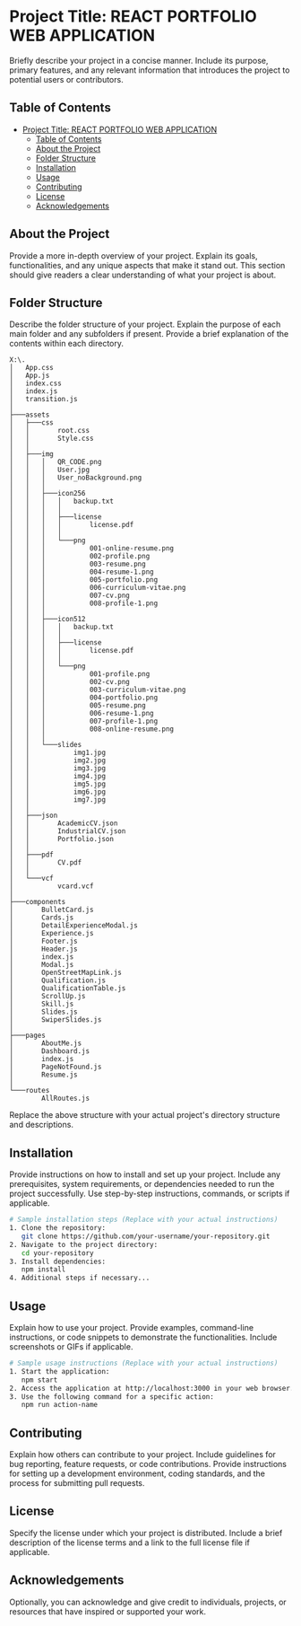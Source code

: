 # Project Title: REACT PORTFOLIO WEB APPLICATION 

Briefly describe your project in a concise manner. Include its purpose, primary features, and any relevant information that introduces the project to potential users or contributors.

## Table of Contents

- [Project Title: REACT PORTFOLIO WEB APPLICATION](#project-title-react-portfolio-web-application)
  - [Table of Contents](#table-of-contents)
  - [About the Project](#about-the-project)
  - [Folder Structure](#folder-structure)
  - [Installation](#installation)
  - [Usage](#usage)
  - [Contributing](#contributing)
  - [License](#license)
  - [Acknowledgements](#acknowledgements)

## About the Project

Provide a more in-depth overview of your project. Explain its goals, functionalities, and any unique aspects that make it stand out. This section should give readers a clear understanding of what your project is about.

## Folder Structure

Describe the folder structure of your project. Explain the purpose of each main folder and any subfolders if present. Provide a brief explanation of the contents within each directory.

```
X:\.
│   App.css
│   App.js
│   index.css
│   index.js
│   transition.js
│
├───assets
│   ├───css
│   │       root.css
│   │       Style.css
│   │
│   ├───img
│   │   │   QR_CODE.png
│   │   │   User.jpg
│   │   │   User_noBackground.png
│   │   │
│   │   ├───icon256
│   │   │   │   backup.txt
│   │   │   │
│   │   │   ├───license
│   │   │   │       license.pdf
│   │   │   │
│   │   │   └───png
│   │   │           001-online-resume.png
│   │   │           002-profile.png
│   │   │           003-resume.png
│   │   │           004-resume-1.png
│   │   │           005-portfolio.png
│   │   │           006-curriculum-vitae.png
│   │   │           007-cv.png
│   │   │           008-profile-1.png
│   │   │
│   │   ├───icon512
│   │   │   │   backup.txt
│   │   │   │
│   │   │   ├───license
│   │   │   │       license.pdf
│   │   │   │
│   │   │   └───png
│   │   │           001-profile.png
│   │   │           002-cv.png
│   │   │           003-curriculum-vitae.png
│   │   │           004-portfolio.png
│   │   │           005-resume.png
│   │   │           006-resume-1.png
│   │   │           007-profile-1.png
│   │   │           008-online-resume.png
│   │   │
│   │   └───slides
│   │           img1.jpg
│   │           img2.jpg
│   │           img3.jpg
│   │           img4.jpg
│   │           img5.jpg
│   │           img6.jpg
│   │           img7.jpg
│   │
│   ├───json
│   │       AcademicCV.json
│   │       IndustrialCV.json
│   │       Portfolio.json
│   │
│   ├───pdf
│   │       CV.pdf
│   │
│   └───vcf
│           vcard.vcf
│
├───components
│       BulletCard.js
│       Cards.js
│       DetailExperienceModal.js
│       Experience.js
│       Footer.js
│       Header.js
│       index.js
│       Modal.js
│       OpenStreetMapLink.js
│       Qualification.js
│       QualificationTable.js
│       ScrollUp.js
│       Skill.js
│       Slides.js
│       SwiperSlides.js
│
├───pages
│       AboutMe.js
│       Dashboard.js
│       index.js
│       PageNotFound.js
│       Resume.js
│
└───routes
        AllRoutes.js
```

Replace the above structure with your actual project's directory structure and descriptions.

## Installation

Provide instructions on how to install and set up your project. Include any prerequisites, system requirements, or dependencies needed to run the project successfully. Use step-by-step instructions, commands, or scripts if applicable.

```bash
# Sample installation steps (Replace with your actual instructions)
1. Clone the repository:
   git clone https://github.com/your-username/your-repository.git
2. Navigate to the project directory:
   cd your-repository
3. Install dependencies:
   npm install
4. Additional steps if necessary...
```

## Usage

Explain how to use your project. Provide examples, command-line instructions, or code snippets to demonstrate the functionalities. Include screenshots or GIFs if applicable.

```bash
# Sample usage instructions (Replace with your actual instructions)
1. Start the application:
   npm start
2. Access the application at http://localhost:3000 in your web browser.
3. Use the following command for a specific action:
   npm run action-name
```

## Contributing

Explain how others can contribute to your project. Include guidelines for bug reporting, feature requests, or code contributions. Provide instructions for setting up a development environment, coding standards, and the process for submitting pull requests.

## License

Specify the license under which your project is distributed. Include a brief description of the license terms and a link to the full license file if applicable.

## Acknowledgements

Optionally, you can acknowledge and give credit to individuals, projects, or resources that have inspired or supported your work.
